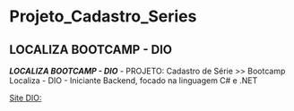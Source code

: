 # Projeto_Cadastro_Series
## LOCALIZA BOOTCAMP - DIO

_**LOCALIZA BOOTCAMP - DIO**_ - PROJETO: Cadastro de Série >> Bootcamp Localiza - DIO - Iniciante Backend, focado na linguagem C# e .NET


[Site DIO:](https://www.dio.me/)


